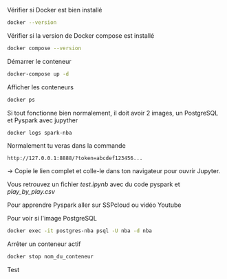 Vérifier si Docker est bien installé
````bash
docker --version
````

Vérifier si la version de Docker compose est installé 
````bash 
docker compose --version
````

Démarrer le conteneur
````bash
docker-compose up -d
````

Afficher les conteneurs 
````bash
docker ps 
````

Si tout fonctionne bien normalement, il doit avoir 2 images, un PostgreSQL et Pyspark avec jupyther

````bash
docker logs spark-nba
````

Normalement tu veras dans la commande 

````
http://127.0.0.1:8888/?token=abcdef123456...
````

&rarr; Copie le lien complet et colle-le dans ton navigateur pour ouvrir Jupyter.

Vous retrouvez un fichier *test.ipynb* avec du code pyspark et *play_by_play.csv* 

Pour apprendre Pyspark aller sur SSPcloud ou vidéo Youtube 

Pour voir si l'image PostgreSQL
````bash
docker exec -it postgres-nba psql -U nba -d nba
````

Arrêter un conteneur actif

````bash
docker stop nom_du_conteneur
````
Test
